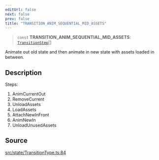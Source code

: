 ```yaml
---
editUrl: false
next: false
prev: false
title: "TRANSITION_ANIM_SEQUENTIAL_MID_ASSETS"
---
```


> `const` **TRANSITION\_ANIM\_SEQUENTIAL\_MID\_ASSETS**: [`TransitionStep`](/api/enumerations/transitionstep/)[]

Animate out old state and then animate in new state with assets loaded in between.

## Description

Steps:
1. AnimCurrentOut
2. RemoveCurrent
3. UnloadAssets
4. LoadAssets
5. AttachNewInFront
6. AnimNewIn
7. UnloadUnusedAssets

## Source

[src/state/TransitionType.ts:84](https://github.com/relishinc/dill-pixel/blob/10f512f7f577ca5e74162827f11215b28df5ca97/src/state/TransitionType.ts#L84)
